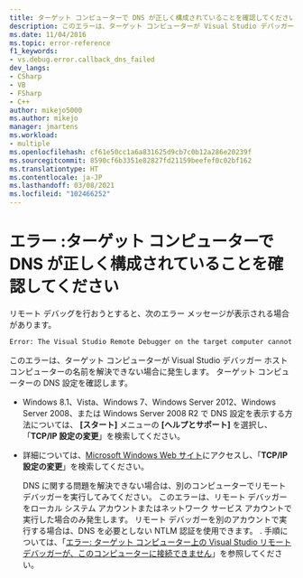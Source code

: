 ```yaml
---
title: ターゲット コンピューターで DNS が正しく構成されていることを確認してください | Microsoft Docs
description: このエラーは、ターゲット コンピューターが Visual Studio デバッガー ホスト コンピューターの名前を解決できない場合に発生します。
ms.date: 11/04/2016
ms.topic: error-reference
f1_keywords:
- vs.debug.error.callback_dns_failed
dev_langs:
- CSharp
- VB
- FSharp
- C++
author: mikejo5000
ms.author: mikejo
manager: jmartens
ms.workload:
- multiple
ms.openlocfilehash: cf61e50cc1a6a831625d9cb7c0b12a286e20239f
ms.sourcegitcommit: 8590cf6b3351e82827fd21159beefef0c02bf162
ms.translationtype: HT
ms.contentlocale: ja-JP
ms.lasthandoff: 03/08/2021
ms.locfileid: "102466252"
---
```

# <a name="error-ensure-that-dns-is-correctly-configured-on-the-target-computer"></a>エラー :ターゲット コンピューターで DNS が正しく構成されていることを確認してください
リモート デバッグを行おうとすると、次のエラー メッセージが表示される場合があります。

```cmd
Error: The Visual Studio Remote Debugger on the target computer cannot connect back to this computer. Ensure that DNS is correctly configured on the target computer.
```

 このエラーは、ターゲット コンピューターが Visual Studio デバッガー ホスト コンピューターの名前を解決できない場合に発生します。 ターゲット コンピューターの DNS 設定を確認します。

- Windows 8.1、Vista、Windows 7、Windows Server 2012、Windows Server 2008、または Windows Server 2008 R2 で DNS 設定を表示する方法については、 **[スタート]** メニューの **[ヘルプとサポート]** を選択し、「**TCP/IP 設定の変更**」を検索してください。

- 詳細については、[Microsoft Windows Web サイト](https://www.microsoft.com/windows/)にアクセスし、「**TCP/IP 設定の変更**」を検索してください。

  DNS に関する問題を解決できない場合は、別のコンピューターでリモート デバッガーを実行してみてください。 このエラーは、リモート デバッガーをローカル システム アカウントまたはネットワーク サービス アカウントで実行した場合のみ発生します。 リモート デバッガーを別のアカウントで実行する場合は、DNS を必要としない NTLM 認証を使用できます。 . 手順については、「[エラー: ターゲット コンピューター上の Visual Studio リモート デバッガーが、このコンピューターに接続できません](../debugger/error-the-visual-studio-remote-debugger-service-on-the-target-computer-cannot-connect-back-to-this-computer.md)」を参照してください。
